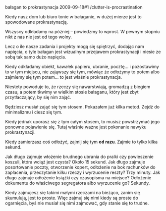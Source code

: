 bałagan to prokrastynacja
2009-09-18#1
/clutter-is-procrastination

Kiedy nasz dom lub biuro tonie w bałaganie, w dużej mierze jest to spowodowane prokrastynacją.

Wszyscy odkładamy na później &#8211; powiedzmy to wprost. W pewnym stopniu nikt z nas nie jest od tego wolny.

Lecz o ile nasze zadania i projekty mogą się spiętrzyć, dodając nam napięcia, o tyle bałagan jest wizualnym przejawem prokrastynacji i niesie ze sobą tak samo dużo napięcia.

Kiedy odkładamy obiekt, kawałek papieru, ubranie, pocztę&#8230; i pozostawimy to w tym miejscu, nie zająwszy się tym, mówiąc że odłożymy to potem albo zajmiemy się tym potem&#8230; to jest właśnie prokrastynacja.

Niestety powoduje to, że rzeczy się nawarstwiają, gromadzą z biegiem czasu, a potem tkwimy w wielkim stosie bałaganu, który jest zbyt przytłaczający, by się nim zająć.

Będziesz musiał zająć się tym stosem. Pokazałem już kilka metod. Zejdź do minimalizmu i ciesz się tym.

Kiedy jednak uporasz się z tym całym stosem, to musisz powstrzymać jego ponowne pojawienie się. Tutaj właśnie ważne jest pokonanie nawyku prokrastynacji.

Kiedy zamierzasz coś odłożyć, zajmij się tym **od razu**. Zajmie to tylko kilka sekund.

Jak długo zajmuje włożenie brudnego ubrania do pralki czy powieszenie koszuli, która wciąż jest czysta? Około 15 sekund. Jak długo zajmuje posortowanie poczty, otworzenie kopert, odłożenie na bok rachunków do zapłacenia, przeczytanie kilku rzeczy i wyrzucenie reszty? Trzy minuty. Jak długo zajmuje odłożenie książki czy czasopisma na miejsce? Odłożenie dokumentu do właściwego segregatora albo wyrzucenie go? Sekundy.

Kiedy zajmujesz się takimi małymi rzeczami na bieżąco, zanim się skumulują, jest to proste. Więc zajmuj się nimi kiedy są proste do ogarnięcia, byś nie musiał się nimi zajmować, gdy stanie się to trudne.
